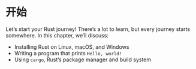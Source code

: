 # 开始

Let’s start your Rust journey! There’s a lot to learn, but every journey starts
somewhere. In this chapter, we’ll discuss:

- Installing Rust on Linux, macOS, and Windows
- Writing a program that prints `Hello, world!`
- Using `cargo`, Rust’s package manager and build system
